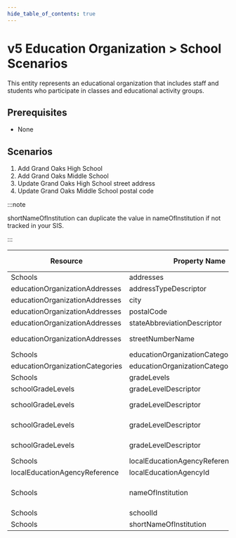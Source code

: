 ```yaml
---
hide_table_of_contents: true
---
```


# v5 Education Organization > School Scenarios

This entity represents an educational organization that includes staff and
students who participate in classes and educational activity groups.

## Prerequisites

* None

## Scenarios

1. Add Grand Oaks High School
2. Add Grand Oaks Middle School
3. Update Grand Oaks High School street address
4. Update Grand Oaks Middle School postal code

:::note

shortNameOfInstitution can duplicate the value in nameOfInstitution if not
tracked in your SIS.

:::

| Resource                        | Property Name                           | Is Collection | Data Type                       | Required    | Scenario 1: POST       | Scenario 2: POST         | Scenario 3: PUT        | Scenario 4: PUT          |
| ------------------------------- | --------------------------------------- | ------------- | ------------------------------- | ----------- | ---------------------- | ------------------------ | ---------------------- | ------------------------ |
| Schools                         | addresses                               | TRUE          | educationOrganizationAddress[]  | REQUIRED    |                        |                          |                        |                          |
| educationOrganizationAddresses  | addressTypeDescriptor                   | FALSE         | string                          | REQUIRED    | Physical               | Physical                 | Physical               | Physical                 |
| educationOrganizationAddresses  | city                                    | FALSE         | string                          | REQUIRED    | Grand Oaks             | Grand Oaks               | Grand Oaks             | Grand Oaks               |
| educationOrganizationAddresses  | postalCode                              | FALSE         | string                          | REQUIRED    | 73334                  | 73334                    | 73334                  | 73335                    |
| educationOrganizationAddresses  | stateAbbreviationDescriptor             | FALSE         | string                          | REQUIRED    | TX                     | TX                       | TX                     | TX                       |
| educationOrganizationAddresses  | streetNumberName                        | FALSE         | string                          | REQUIRED    | 456 Oaks Street        | 9993 West Blvd.          | 456 Cedar Street       | 9993 West Blvd.          |
| Schools                         | educationOrganizationCategories         | TRUE          | educationOrganizationCategory[] | REQUIRED    |                        |                          |                        |                          |
| educationOrganizationCategories | educationOrganizationCategoryDescriptor | FALSE         | string                          | REQUIRED    | School                 | School                   | School                 | School                   |
| Schools                         | gradeLevels                             | TRUE          | schoolGradeLevel[]              | REQUIRED    |                        |                          |                        |                          |
| schoolGradeLevels               | gradeLevelDescriptor                    | FALSE         | string                          | REQUIRED    | Ninth grade            | Sixth grade              | Ninth grade            | Sixth grade              |
| schoolGradeLevels               | gradeLevelDescriptor                    | FALSE         | string                          | REQUIRED    | Tenth grade            | Seventh grade            | Tenth grade            | Seventh grade            |
| schoolGradeLevels               | gradeLevelDescriptor                    | FALSE         | string                          | REQUIRED    | Eleventh grade         | Eighth grade             | Eleventh grade         | Eighth grade             |
| schoolGradeLevels               | gradeLevelDescriptor                    | FALSE         | string                          | REQUIRED    | Twelfth grade          |                          | Twelfth grade          |                          |
| Schools                         | localEducationAgencyReference           | FALSE         | localEducationAgencyReference   | REQUIRED    |                        |                          |                        |                          |
| localEducationAgencyReference   | localEducationAgencyId                  | FALSE         | int                             | REQUIRED    | 255901                 | 255901                   | 255901                 | 255901                   |
| Schools                         | nameOfInstitution                       | FALSE         | string                          | REQUIRED    | Grand Oaks High School | Grand Oaks Middle School | Grand Oaks High School | Grand Oaks Middle School |
| Schools                         | schoolId                                | FALSE         | int                             | REQUIRED    | 255901333              | 255901444                | 255901333              | 255901444                |
| Schools                         | shortNameOfInstitution                  | FALSE         | string                          | CONDITIONAL | GOHS                   | GOMS                     | GOHS                   | GOMS                     |
